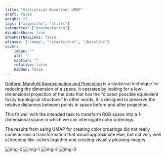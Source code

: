 ```yaml
---
title: "Statistical Baseline: UMAP"
draft: false
weight: 21
tags: ["algorithm", "stills"]
categories: ["documentation"]
disableShare: true
ShowPostNavLinks: false
aliases: ["/umap", "/statistical", "/baseline"]
cover:
    image: ""
    alt: ""
    caption: ""
    relative: false
    hidden: false
---
```


[Uniform Manifold Approximation and Projection](https://umap-learn.readthedocs.io/en/latest/index.html) is a statistical technique for reducing the dimension of a space.
It operates by looking for a low-dimensional projection of the data that has the "closest possible equivalent fuzzy topological structure."
In other words, it is designed to preserve the relative distances between points in space before and after projection.

This fit well with the intended task to transform RGB space into a 1-dimensional space in which we can interrogate color orderings.

The results from using UMAP for creating color orderings did not really come across a transformation that woudl approximate Hue, but did very well at keeping like-colors together and creating visually pleasing images.

![img-0](https://fs.clfx.cc/i/h/v0_umap.png#center)
![img-1](https://fs.clfx.cc/i/h/v1_umap.png#center)
![img-2](https://fs.clfx.cc/i/h/v2_umap.png#center)
![img-3](https://fs.clfx.cc/i/h/v3_umap.png#center)

